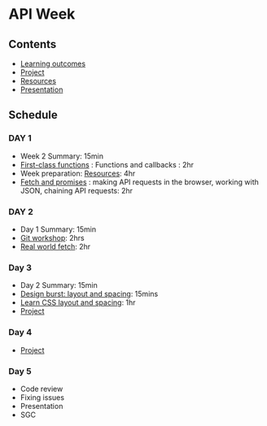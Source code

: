 # API Week

## Contents

- [Learning outcomes](./learning-outcomes.md)
- [Project](./project.md)
- [Resources](./resources)
- [Presentation](https://fac-slides.netlify.app/slides/http)

## Schedule

### DAY 1

- Week 2 Summary: 15min
- [First-class functions](https://github.com/oliverjam/first-class-functions) : Functions and callbacks : 2hr
- Week preparation: [Resources](./resources.md): 4hr
- [Fetch and promises](https://github.com/oliverjam/learn-fetch/) : making API requests in the browser, working with JSON, chaining API requests: 2hr


### DAY 2

- Day 1 Summary: 15min
- [Git workshop](https://github.com/foundersandcoders/git-workflow-workshop-for-two): 2hrs
- [Real world fetch](https://github.com/oliverjam/real-world-fetch): 2hr

### Day 3

- Day 2 Summary: 15min
- [Design burst: layout and spacing](http://facresources.com/slides/design-burst-week2.html#/): 15mins
- [Learn CSS layout and spacing](https://github.com/bobbysebolao/learn-css-flexbox): 1hr
- [Project](./project.md)

### Day 4

- [Project](./project.md)

### Day 5

- Code review
- Fixing issues
- Presentation
- SGC
